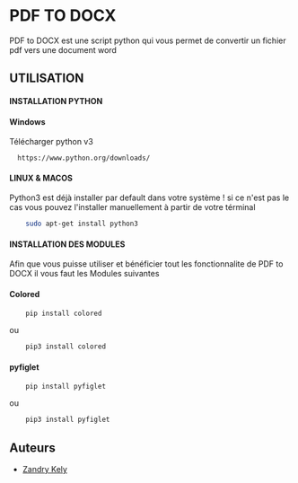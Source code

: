 
# PDF TO DOCX

PDF to DOCX est une script python qui vous permet de convertir un fichier pdf vers une document word



## UTILISATION

#### INSTALLATION PYTHON
#### Windows
Télécharger python v3
```https
  https://www.python.org/downloads/
```


#### LINUX & MACOS
Python3 est déjà installer par default dans votre système ! si ce n'est pas le cas vous pouvez l'installer manuellement à partir de votre términal

```sh
    sudo apt-get install python3
```
#### INSTALLATION DES MODULES
Afin que vous puisse utiliser et bénéficier tout les fonctionnalite de PDF to DOCX il vous faut les Modules suivantes
#### Colored
```sh
    pip install colored 
```
ou
```sh
    pip3 install colored
```
#### pyfiglet
```sh
    pip install pyfiglet
```
ou
```sh
    pip3 install pyfiglet
```
    

## Auteurs

- [Zandry Kely](https://www.github.com/ZandryK)

